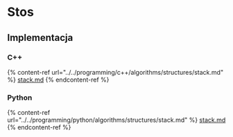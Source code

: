 # Stos

## Implementacja

### C++

{% content-ref url="../../programming/c++/algorithms/structures/stack.md" %}
[stack.md](../../programming/c++/algorithms/structures/stack.md)
{% endcontent-ref %}

### Python

{% content-ref url="../../programming/python/algorithms/structures/stack.md" %}
[stack.md](../../programming/python/algorithms/structures/stack.md)
{% endcontent-ref %}
